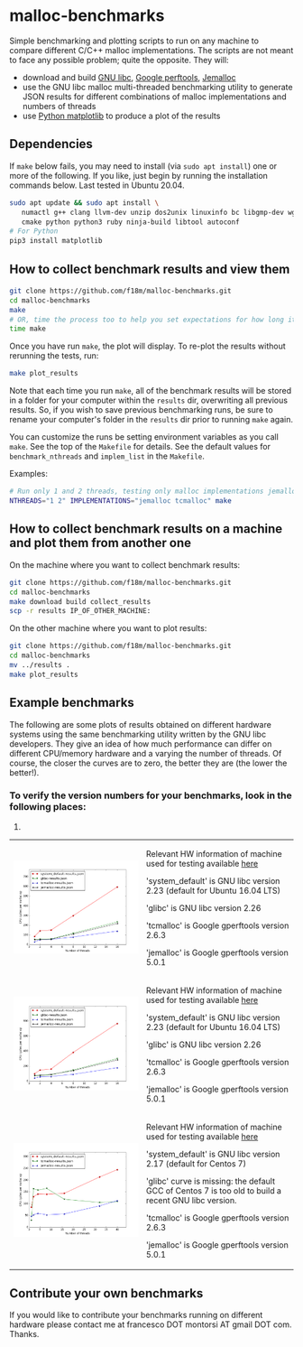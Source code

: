 # malloc-benchmarks

Simple benchmarking and plotting scripts to run on any machine to compare different C/C++ malloc implementations.
The scripts are not meant to face any possible problem; quite the opposite.
They will:
 - download and build [GNU libc](https://www.gnu.org/software/libc/), [Google perftools](https://github.com/gperftools/gperftools), [Jemalloc](http://jemalloc.net/)
 - use the GNU libc malloc multi-threaded benchmarking utility to generate JSON results for different combinations
   of malloc implementations and numbers of threads
 - use [Python matplotlib](https://matplotlib.org/) to produce a plot of the results


## Dependencies

If `make` below fails, you may need to install (via `sudo apt install`) one or more of the following. If you like, just begin by running the installation commands below. Last tested in Ubuntu 20.04.

```bash
sudo apt update && sudo apt install \
   numactl g++ clang llvm-dev unzip dos2unix linuxinfo bc libgmp-dev wget \
   cmake python python3 ruby ninja-build libtool autoconf
# For Python
pip3 install matplotlib
```


## How to collect benchmark results and view them

```bash
git clone https://github.com/f18m/malloc-benchmarks.git
cd malloc-benchmarks
make
# OR, time the process too to help you set expectations for how long it will take
time make 
```

Once you have run `make`, the plot will display. To re-plot the results without rerunning the tests, run:
```bash
make plot_results
```

Note that each time you run `make`, all of the benchmark results will be stored in a folder for your computer within the `results` dir, overwriting all previous results. So, if you wish to save previous benchmarking runs, be sure to rename your computer's folder in the `results` dir prior to running `make` again. 

You can customize the runs be setting environment variables as you call `make`. See the top of the `Makefile` for details. See the default values for `benchmark_nthreads` and `implem_list` in the `Makefile`.  

Examples:
```bash
# Run only 1 and 2 threads, testing only malloc implementations jemalloc and tcmalloc:
NTHREADS="1 2" IMPLEMENTATIONS="jemalloc tcmalloc" make
```


## How to collect benchmark results on a machine and plot them from another one

On the machine where you want to collect benchmark results:

```bash
git clone https://github.com/f18m/malloc-benchmarks.git
cd malloc-benchmarks
make download build collect_results 
scp -r results IP_OF_OTHER_MACHINE:
```

On the other machine where you want to plot results:

```bash
git clone https://github.com/f18m/malloc-benchmarks.git
cd malloc-benchmarks
mv ../results .
make plot_results
```


## Example benchmarks

The following are some plots of results obtained on different hardware systems using the same benchmarking utility written by the
GNU libc developers. They give an idea of how much performance can differ on different CPU/memory hardware and a varying the number of threads.
Of course, the closer the curves are to zero, the better they are (the lower the better!).

### To verify the version numbers for your benchmarks, look in the following places:
1. 


<table cellpadding="5" width="100%">
<tbody>


<tr>
<td>

![](results/2018-02-11-desktop-corei5/results.png "Malloc speed measured on 4-core Intel Core i5 CPU")

</td>
<td>

Relevant HW information of machine used for testing available [here](results/2018-02-11-desktop-corei5/hardware-inventory.txt)

'system_default' is GNU libc version 2.23 (default for Ubuntu 16.04 LTS)

'glibc' is GNU libc version 2.26

'tcmalloc' is Google gperftools version 2.6.3

'jemalloc' is Google gperftools version 5.0.1
</td>
</tr>


<tr>
<td>

![](results/2018-02-11-desktop-xeon3470/results.png "Malloc speed measured on 8-core Intel Xeon 3470 CPU")

</td>
<td>

Relevant HW information of machine used for testing available [here](results/2018-02-11-desktop-xeon3470/hardware-inventory.txt)

'system_default' is GNU libc version 2.23 (default for Ubuntu 16.04 LTS)

'glibc' is GNU libc version 2.26

'tcmalloc' is Google gperftools version 2.6.3

'jemalloc' is Google gperftools version 5.0.1
</td>
</tr>


<tr>
<td>

![](results/2018-03-17-server-xeon2680/results.png "Malloc speed measured on 40-core dual-CPU Intel Xeon 2680 CPU")

</td>
<td>

Relevant HW information of machine used for testing available [here](results/2018-03-17-server-xeon2680/hardware-inventory.txt)

'system_default' is GNU libc version 2.17 (default for Centos 7)

'glibc' curve is missing: the default GCC of Centos 7 is too old to build a recent GNU libc version.

'tcmalloc' is Google gperftools version 2.6.3

'jemalloc' is Google gperftools version 5.0.1
</td>
</tr>


</tbody>
</table>


## Contribute your own benchmarks

If you would like to contribute your benchmarks running on different hardware please
contact me at francesco DOT montorsi AT gmail DOT com.
Thanks.

